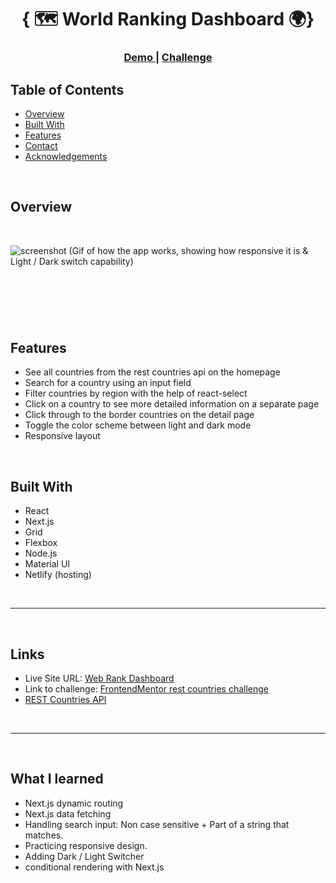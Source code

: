 <h1 align="center">{ 🗺️ World Ranking Dashboard 🌍}</h1>

<div align="center">
  <h3>
    <a href="https://world-ranking-dashboard.netlify.app/">
      Demo
    </a>
    <span> | </span>
    <a href="https://devchallenges.io/challenges/wBunSb7FPrIepJZAg0sY">
      Challenge
    </a>
  </h3>
</div>

<!-- TABLE OF CONTENTS -->

## Table of Contents

- [Overview](#overview)
- [Built With](#built-with)
- [Features](#features)
- [Contact](#contact)
- [Acknowledgements](#acknowledgements)

<!-- OVERVIEW -->
<br>

## Overview

<br>

![screenshot](/public/img/worldRankings.gif)
(Gif of how the app works, showing how responsive it is & Light / Dark switch capability)

## <br>

<br>

## Features

- See all countries from the rest countries api on the homepage
- Search for a country using an input field
- Filter countries by region with the help of react-select
- Click on a country to see more detailed information on a separate page
- Click through to the border countries on the detail page
- Toggle the color scheme between light and dark mode
- Responsive layout

<br>

## Built With

- React
- Next.js
- Grid
- Flexbox
- Node.js
- Material UI
- Netlify (hosting)

<br>

---

<br>

## Links

- Live Site URL: [Web Rank Dashboard](https://world-ranking-dashboard.netlify.app/)
- Link to challenge: [FrontendMentor rest countries challenge](https://www.frontendmentor.io/challenges/rest-countries-api-with-color-theme-switcher-5cacc469fec04111f7b848ca)
- [REST Countries API](https://restcountries.com/)

<br>

---

<br>

## What I learned

- Next.js dynamic routing
- Next.js data fetching
- Handling search input: Non case sensitive + Part of a string that matches.
- Practicing responsive design.
- Adding Dark / Light Switcher
- conditional rendering with Next.js
